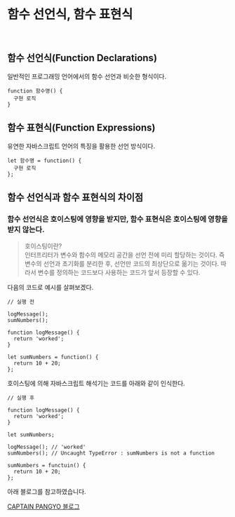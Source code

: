# 함수 선언식, 함수 표현식

<br>

## 함수 선언식(Function Declarations)

일반적인 프로그래밍 언어에서의 함수 선언과 비슷한 형식이다.

```
function 함수명() {
  구현 로직
}
```

## 함수 표현식(Function Expressions)

유연한 자바스크립트 언어의 특징을 활용한 선언 방식이다.

```
let 함수명 = function() {
  구현 로직
};
```

## 함수 선언식과 함수 표현식의 차이점

### 함수 선언식은 호이스팅에 영향을 받지만, 함수 표현식은 호이스팅에 영향을 받지 않는다.

> 호이스팅이란? <br>
> 인터프리터가 변수와 함수의 메모리 공간을 선언 전에 미리 할당하는 것이다. 즉 변수의 선언과 초기화를 분리한 후, 선언만 코드의 최상단으로 옮기는 것이다.
> 따라서 변수를 정의하는 코드보다 사용하는 코드가 앞서 등장할 수 있다.

다음의 코드로 예시를 살펴보겠다.

```
// 실행 전

logMessage();
sumNumbers();

function logMessage() {
  return 'worked';
}

let sumNumbers = function() {
  return 10 + 20;
};
```

호이스팅에 의해 자바스크립트 해석기는 코드를 아래와 같이 인식한다.

```
// 실행 후

function logMessage() {
  return 'worked';
}

let sumNumbers;

logMessage(); // 'worked'
sumNumbers(); // Uncaught TypeError : sumNumbers is not a function

sumNumbers = functuin() {
  return 10 + 20;
};
```

아래 블로그를 참고하였습니다.

[CAPTAIN PANGYO 블로그](https://joshua1988.github.io/web-development/javascript/function-expressions-vs-declarations/)


